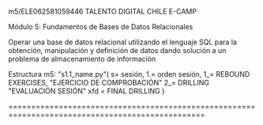 m5/ELE062581059446 TALENTO DIGITAL CHILE E-CAMP

Módulo 5: Fundamentos de Bases de Datos Relacionales

Operar una base de datos relacional utilizando el lenguaje SQL para la obtención, 
manipulación y definición de datos dando solución a un problema de almacenamiento de información

Estructura m5: "s1.1_name.py"( s= sesión, 1.= orden sesión, 
1_= REBOUND EXERCISES, "EJERCICIO DE COMPROBACIÓN" 
2_= DRILLING "EVALUACIÓN SESIÓN" 
xfd = FINAL DRILLING )

=================================================================================================
